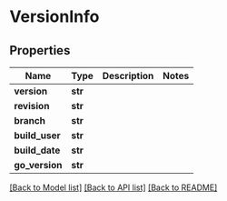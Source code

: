 # VersionInfo

## Properties
Name | Type | Description | Notes
------------ | ------------- | ------------- | -------------
**version** | **str** |  | 
**revision** | **str** |  | 
**branch** | **str** |  | 
**build_user** | **str** |  | 
**build_date** | **str** |  | 
**go_version** | **str** |  | 

[[Back to Model list]](../README.md#documentation-for-models) [[Back to API list]](../README.md#documentation-for-api-endpoints) [[Back to README]](../README.md)


